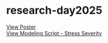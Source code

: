 # research-day2025
[View Poster](Verma_ResearchDay2025.pdf) <br>
[View Modeling Script - Stress Severity](pitty_modeling.Rmd)
